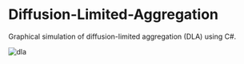 # Diffusion-Limited-Aggregation

Graphical simulation of diffusion-limited aggregation (DLA) using C#.

![dla](https://user-images.githubusercontent.com/6556968/83416419-9959cd80-a45b-11ea-9f37-e4b3aa6bbb8d.png)
